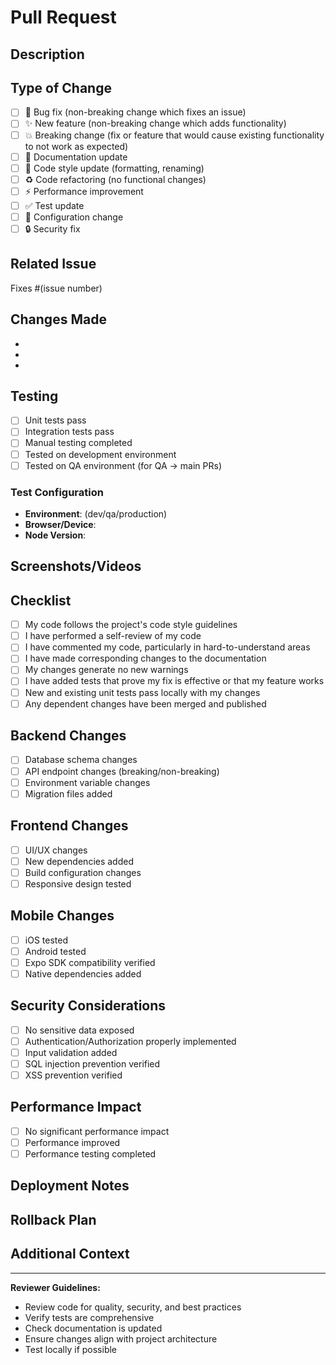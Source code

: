 # Pull Request

## Description
<!-- Provide a brief description of the changes in this PR -->

## Type of Change
<!-- Mark the relevant option with an 'x' -->

- [ ] 🐛 Bug fix (non-breaking change which fixes an issue)
- [ ] ✨ New feature (non-breaking change which adds functionality)
- [ ] 💥 Breaking change (fix or feature that would cause existing functionality to not work as expected)
- [ ] 📝 Documentation update
- [ ] 🎨 Code style update (formatting, renaming)
- [ ] ♻️ Code refactoring (no functional changes)
- [ ] ⚡ Performance improvement
- [ ] ✅ Test update
- [ ] 🔧 Configuration change
- [ ] 🔒 Security fix

## Related Issue
<!-- Link to the issue this PR addresses -->
Fixes #(issue number)

## Changes Made
<!-- List the main changes made in this PR -->

-
-
-

## Testing
<!-- Describe the tests you ran to verify your changes -->

- [ ] Unit tests pass
- [ ] Integration tests pass
- [ ] Manual testing completed
- [ ] Tested on development environment
- [ ] Tested on QA environment (for QA → main PRs)

### Test Configuration
- **Environment**: (dev/qa/production)
- **Browser/Device**:
- **Node Version**:

## Screenshots/Videos
<!-- If applicable, add screenshots or videos to demonstrate the changes -->

## Checklist
<!-- Mark completed items with an 'x' -->

- [ ] My code follows the project's code style guidelines
- [ ] I have performed a self-review of my code
- [ ] I have commented my code, particularly in hard-to-understand areas
- [ ] I have made corresponding changes to the documentation
- [ ] My changes generate no new warnings
- [ ] I have added tests that prove my fix is effective or that my feature works
- [ ] New and existing unit tests pass locally with my changes
- [ ] Any dependent changes have been merged and published

## Backend Changes
<!-- Only if applicable -->

- [ ] Database schema changes
- [ ] API endpoint changes (breaking/non-breaking)
- [ ] Environment variable changes
- [ ] Migration files added

## Frontend Changes
<!-- Only if applicable -->

- [ ] UI/UX changes
- [ ] New dependencies added
- [ ] Build configuration changes
- [ ] Responsive design tested

## Mobile Changes
<!-- Only if applicable -->

- [ ] iOS tested
- [ ] Android tested
- [ ] Expo SDK compatibility verified
- [ ] Native dependencies added

## Security Considerations
<!-- Describe any security implications -->

- [ ] No sensitive data exposed
- [ ] Authentication/Authorization properly implemented
- [ ] Input validation added
- [ ] SQL injection prevention verified
- [ ] XSS prevention verified

## Performance Impact
<!-- Describe any performance implications -->

- [ ] No significant performance impact
- [ ] Performance improved
- [ ] Performance testing completed

## Deployment Notes
<!-- Any special deployment instructions or considerations -->

## Rollback Plan
<!-- Describe how to rollback these changes if needed -->

## Additional Context
<!-- Add any other context about the PR here -->

---

**Reviewer Guidelines:**
- Review code for quality, security, and best practices
- Verify tests are comprehensive
- Check documentation is updated
- Ensure changes align with project architecture
- Test locally if possible
